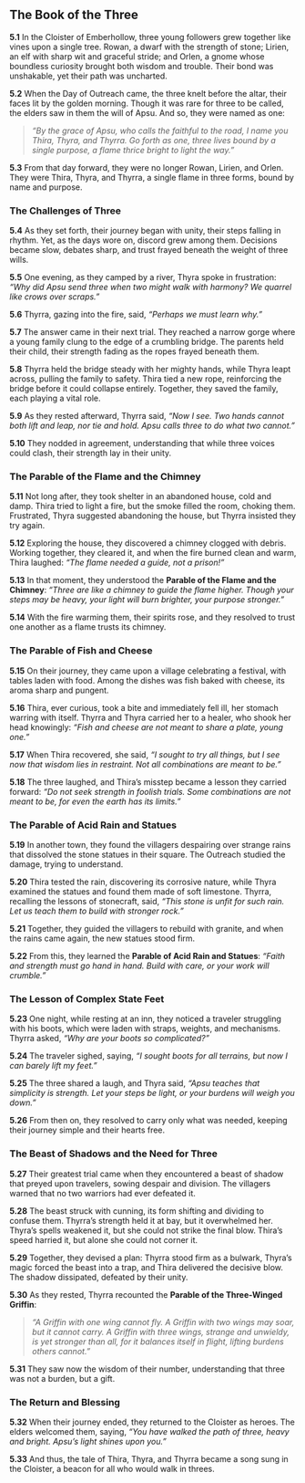 ## The Book of the Three

**5.1** In the Cloister of Emberhollow, three young followers grew together like vines upon a single tree. Rowan, a dwarf with the strength of stone; Lirien, an elf with sharp wit and graceful stride; and Orlen, a gnome whose boundless curiosity brought both wisdom and trouble. Their bond was unshakable, yet their path was uncharted.

**5.2** When the Day of Outreach came, the three knelt before the altar, their faces lit by the golden morning. Though it was rare for three to be called, the elders saw in them the will of Apsu. And so, they were named as one:

> *“By the grace of Apsu, who calls the faithful to the road, I name you Thira, Thyra, and Thyrra. Go forth as one, three lives bound by a single purpose, a flame thrice bright to light the way.”*

**5.3** From that day forward, they were no longer Rowan, Lirien, and Orlen. They were Thira, Thyra, and Thyrra, a single flame in three forms, bound by name and purpose.

### The Challenges of Three

**5.4** As they set forth, their journey began with unity, their steps falling in rhythm. Yet, as the days wore on, discord grew among them. Decisions became slow, debates sharp, and trust frayed beneath the weight of three wills.

**5.5** One evening, as they camped by a river, Thyra spoke in frustration: *“Why did Apsu send three when two might walk with harmony? We quarrel like crows over scraps.”*

**5.6** Thyrra, gazing into the fire, said, *“Perhaps we must learn why.”*

**5.7** The answer came in their next trial. They reached a narrow gorge where a young family clung to the edge of a crumbling bridge. The parents held their child, their strength fading as the ropes frayed beneath them.

**5.8** Thyrra held the bridge steady with her mighty hands, while Thyra leapt across, pulling the family to safety. Thira tied a new rope, reinforcing the bridge before it could collapse entirely. Together, they saved the family, each playing a vital role.

**5.9** As they rested afterward, Thyrra said, *“Now I see. Two hands cannot both lift and leap, nor tie and hold. Apsu calls three to do what two cannot.”*

**5.10** They nodded in agreement, understanding that while three voices could clash, their strength lay in their unity.


### The Parable of the Flame and the Chimney

**5.11** Not long after, they took shelter in an abandoned house, cold and damp. Thira tried to light a fire, but the smoke filled the room, choking them. Frustrated, Thyra suggested abandoning the house, but Thyrra insisted they try again.

**5.12** Exploring the house, they discovered a chimney clogged with debris. Working together, they cleared it, and when the fire burned clean and warm, Thira laughed: *“The flame needed a guide, not a prison!”*

**5.13** In that moment, they understood the **Parable of the Flame and the Chimney**: *“Three are like a chimney to guide the flame higher. Though your steps may be heavy, your light will burn brighter, your purpose stronger.”*

**5.14** With the fire warming them, their spirits rose, and they resolved to trust one another as a flame trusts its chimney.


### The Parable of Fish and Cheese

**5.15** On their journey, they came upon a village celebrating a festival, with tables laden with food. Among the dishes was fish baked with cheese, its aroma sharp and pungent.

**5.16** Thira, ever curious, took a bite and immediately fell ill, her stomach warring with itself. Thyrra and Thyra carried her to a healer, who shook her head knowingly: *“Fish and cheese are not meant to share a plate, young one.”*

**5.17** When Thira recovered, she said, *“I sought to try all things, but I see now that wisdom lies in restraint. Not all combinations are meant to be.”*

**5.18** The three laughed, and Thira’s misstep became a lesson they carried forward: *“Do not seek strength in foolish trials. Some combinations are not meant to be, for even the earth has its limits.”*



### The Parable of Acid Rain and Statues

**5.19** In another town, they found the villagers despairing over strange rains that dissolved the stone statues in their square. The Outreach studied the damage, trying to understand.

**5.20** Thira tested the rain, discovering its corrosive nature, while Thyra examined the statues and found them made of soft limestone. Thyrra, recalling the lessons of stonecraft, said, *“This stone is unfit for such rain. Let us teach them to build with stronger rock.”*

**5.21** Together, they guided the villagers to rebuild with granite, and when the rains came again, the new statues stood firm.

**5.22** From this, they learned the **Parable of Acid Rain and Statues**: *“Faith and strength must go hand in hand. Build with care, or your work will crumble.”*


### The Lesson of Complex State Feet

**5.23** One night, while resting at an inn, they noticed a traveler struggling with his boots, which were laden with straps, weights, and mechanisms. Thyrra asked, *“Why are your boots so complicated?”*

**5.24** The traveler sighed, saying, *“I sought boots for all terrains, but now I can barely lift my feet.”*

**5.25** The three shared a laugh, and Thyra said, *“Apsu teaches that simplicity is strength. Let your steps be light, or your burdens will weigh you down.”*

**5.26** From then on, they resolved to carry only what was needed, keeping their journey simple and their hearts free.


### The Beast of Shadows and the Need for Three

**5.27** Their greatest trial came when they encountered a beast of shadow that preyed upon travelers, sowing despair and division. The villagers warned that no two warriors had ever defeated it.

**5.28** The beast struck with cunning, its form shifting and dividing to confuse them. Thyrra’s strength held it at bay, but it overwhelmed her. Thyra’s spells weakened it, but she could not strike the final blow. Thira’s speed harried it, but alone she could not corner it.

**5.29** Together, they devised a plan: Thyrra stood firm as a bulwark, Thyra’s magic forced the beast into a trap, and Thira delivered the decisive blow. The shadow dissipated, defeated by their unity.

**5.30** As they rested, Thyrra recounted the **Parable of the Three-Winged Griffin**:

> *“A Griffin with one wing cannot fly. A Griffin with two wings may soar, but it cannot carry. A Griffin with three wings, strange and unwieldy, is yet stronger than all, for it balances itself in flight, lifting burdens others cannot.”*

**5.31** They saw now the wisdom of their number, understanding that three was not a burden, but a gift.

### The Return and Blessing

**5.32** When their journey ended, they returned to the Cloister as heroes. The elders welcomed them, saying, *“You have walked the path of three, heavy and bright. Apsu’s light shines upon you.”*

**5.33** And thus, the tale of Thira, Thyra, and Thyrra became a song sung in the Cloister, a beacon for all who would walk in threes.
